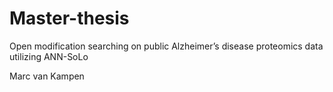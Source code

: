 # Master-thesis
Open modification searching on public Alzheimer’s disease proteomics data utilizing ANN-SoLo

Marc van Kampen
